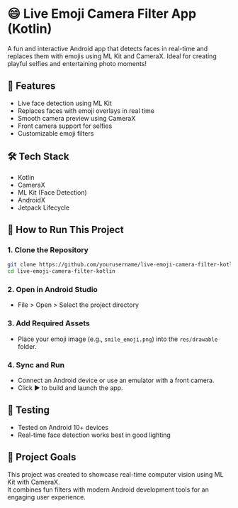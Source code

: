 # 😄 Live Emoji Camera Filter App (Kotlin)

A fun and interactive Android app that detects faces in real-time and replaces them with emojis using ML Kit and CameraX. Ideal for creating playful selfies and entertaining photo moments!


## 📸 Features

- Live face detection using ML Kit  
- Replaces faces with emoji overlays in real time  
- Smooth camera preview using CameraX  
- Front camera support for selfies  
- Customizable emoji filters


## 🛠️ Tech Stack

- Kotlin  
- CameraX  
- ML Kit (Face Detection)  
- AndroidX  
- Jetpack Lifecycle


## 🚀 How to Run This Project

### 1. Clone the Repository
```bash
git clone https://github.com/yourusername/live-emoji-camera-filter-kotlin.git
cd live-emoji-camera-filter-kotlin
```

### 2. Open in Android Studio
- File > Open > Select the project directory

### 3. Add Required Assets
- Place your emoji image (e.g., `smile_emoji.png`) into the `res/drawable` folder.

### 4. Sync and Run
- Connect an Android device or use an emulator with a front camera.
- Click ▶️ to build and launch the app.


## 🧪 Testing

- Tested on Android 10+ devices  
- Real-time face detection works best in good lighting


## 🎯 Project Goals

This project was created to showcase real-time computer vision using ML Kit with CameraX.  
It combines fun filters with modern Android development tools for an engaging user experience.
